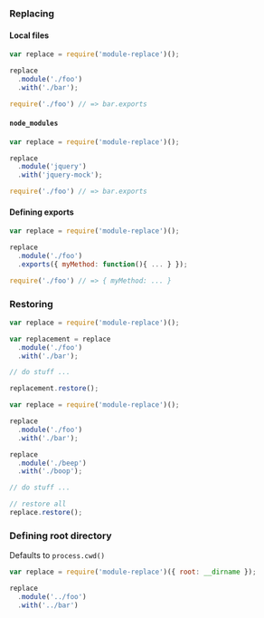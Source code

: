 
### Replacing

#### Local files

```js
var replace = require('module-replace')();

replace
  .module('./foo')
  .with('./bar');

require('./foo') // => bar.exports
```

#### `node_modules`

```js
var replace = require('module-replace')();

replace
  .module('jquery')
  .with('jquery-mock');

require('./foo') // => bar.exports
```

#### Defining exports

```js
var replace = require('module-replace')();

replace
  .module('./foo')
  .exports({ myMethod: function(){ ... } });

require('./foo') // => { myMethod: ... }
```

### Restoring

```js
var replace = require('module-replace')();

var replacement = replace
  .module('./foo')
  .with('./bar');

// do stuff ...

replacement.restore();
```

```js
var replace = require('module-replace')();

replace
  .module('./foo')
  .with('./bar');

replace
  .module('./beep')
  .with('./boop');

// do stuff ...

// restore all
replace.restore();
```

### Defining root directory

Defaults to `process.cwd()`

```js
var replace = require('module-replace')({ root: __dirname });

replace
  .module('../foo')
  .with('../bar')
```
